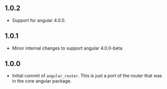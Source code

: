 ## 1.0.2
- Support for angular 4.0.0.

## 1.0.1
- Minor internal changes to support angular 4.0.0-beta

## 1.0.0

- Initial commit of `angular_router`. This is just a port of the router that was
in the core angular package.
